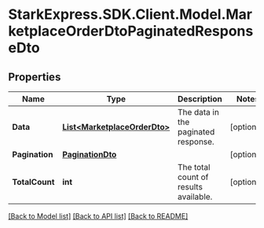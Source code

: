 # StarkExpress.SDK.Client.Model.MarketplaceOrderDtoPaginatedResponseDto

## Properties

Name | Type | Description | Notes
------------ | ------------- | ------------- | -------------
**Data** | [**List&lt;MarketplaceOrderDto&gt;**](MarketplaceOrderDto.md) | The data in the paginated response. | [optional] 
**Pagination** | [**PaginationDto**](PaginationDto.md) |  | [optional] 
**TotalCount** | **int** | The total count of results available. | [optional] 

[[Back to Model list]](../README.md#documentation-for-models) [[Back to API list]](../README.md#documentation-for-api-endpoints) [[Back to README]](../README.md)

